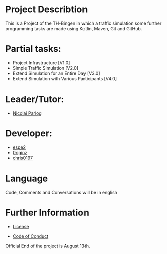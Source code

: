 # Project Describtion

This is a Project of the TH-Bingen in which a traffic simulation some further programming tasks are made using 
Kotlin, Maven, Git and GitHub.

# Partial tasks:

- Project Infrastructure [V1.0]
- Simple Traffic Simulation [V2.0]
- Extend Simulation for an Entire Day [V3.0]
- Extend Simulation with Various Participants [V4.0]

# Leader/Tutor:
* [Nicolai Parlog](https://github.com/nicolaiparlog)

# Developer:

* [espe2](https://github.com/espe2)
* [0riginz](https://github.com/0riginz)
* [chris0197](https://github.com/chris0197)

# Language

Code, Comments and Conversations will be in english

# Further Information

- [License](https://github.com/0riginz/C0ffe1sWh8tWeNeed/blob/master/LICENSE.md)

- [Code of Conduct](https://github.com/0riginz/C0ffe1sWh8tWeNeed/blob/master/CODE_OF_CONDUCT.md)


Official End of the project is August 13th.

